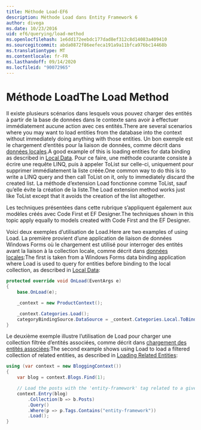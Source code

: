 ```yaml
---
title: Méthode Load-EF6
description: Méthode Load dans Entity Framework 6
author: divega
ms.date: 10/23/2016
uid: ef6/querying/load-method
ms.openlocfilehash: 1e6dd172eebdc177dad8ef312c8d14083a409410
ms.sourcegitcommit: abda0872f86eefeca191a9a11bfca976bc14468b
ms.translationtype: MT
ms.contentlocale: fr-FR
ms.lasthandoff: 09/14/2020
ms.locfileid: "90072965"
---
```

# <a name="the-load-method"></a><span data-ttu-id="2ca6e-103">Méthode Load</span><span class="sxs-lookup"><span data-stu-id="2ca6e-103">The Load Method</span></span>
<span data-ttu-id="2ca6e-104">Il existe plusieurs scénarios dans lesquels vous pouvez charger des entités à partir de la base de données dans le contexte sans avoir à effectuer immédiatement aucune action avec ces entités.</span><span class="sxs-lookup"><span data-stu-id="2ca6e-104">There are several scenarios where you may want to load entities from the database into the context without immediately doing anything with those entities.</span></span> <span data-ttu-id="2ca6e-105">Un bon exemple est le chargement d’entités pour la liaison de données, comme décrit dans [données locales](xref:ef6/querying/local-data).</span><span class="sxs-lookup"><span data-stu-id="2ca6e-105">A good example of this is loading entities for data binding as described in [Local Data](xref:ef6/querying/local-data).</span></span> <span data-ttu-id="2ca6e-106">Pour ce faire, une méthode courante consiste à écrire une requête LINQ, puis à appeler ToList sur celle-ci, uniquement pour supprimer immédiatement la liste créée.</span><span class="sxs-lookup"><span data-stu-id="2ca6e-106">One common way to do this is to write a LINQ query and then call ToList on it, only to immediately discard the created list.</span></span> <span data-ttu-id="2ca6e-107">La méthode d’extension Load fonctionne comme ToList, sauf qu’elle évite la création de la liste.</span><span class="sxs-lookup"><span data-stu-id="2ca6e-107">The Load extension method works just like ToList except that it avoids the creation of the list altogether.</span></span>  

<span data-ttu-id="2ca6e-108">Les techniques présentées dans cette rubrique s’appliquent également aux modèles créés avec Code First et EF Designer.</span><span class="sxs-lookup"><span data-stu-id="2ca6e-108">The techniques shown in this topic apply equally to models created with Code First and the EF Designer.</span></span>  

<span data-ttu-id="2ca6e-109">Voici deux exemples d’utilisation de Load.</span><span class="sxs-lookup"><span data-stu-id="2ca6e-109">Here are two examples of using Load.</span></span> <span data-ttu-id="2ca6e-110">La première provient d’une application de liaison de données Windows Forms où le chargement est utilisé pour interroger des entités avant la liaison à la collection locale, comme décrit dans [données locales](xref:ef6/querying/local-data):</span><span class="sxs-lookup"><span data-stu-id="2ca6e-110">The first is taken from a Windows Forms data binding application where Load is used to query for entities before binding to the local collection, as described in [Local Data](xref:ef6/querying/local-data):</span></span>  

``` csharp
protected override void OnLoad(EventArgs e)
{
    base.OnLoad(e);

    _context = new ProductContext();

    _context.Categories.Load();
    categoryBindingSource.DataSource = _context.Categories.Local.ToBindingList();
}
```  

<span data-ttu-id="2ca6e-111">Le deuxième exemple illustre l’utilisation de Load pour charger une collection filtrée d’entités associées, comme décrit dans [chargement des entités associées](xref:ef6/querying/related-data):</span><span class="sxs-lookup"><span data-stu-id="2ca6e-111">The second example shows using Load to load a filtered collection of related entities, as described in [Loading Related Entities](xref:ef6/querying/related-data):</span></span>  

``` csharp
using (var context = new BloggingContext())
{
    var blog = context.Blogs.Find(1);

    // Load the posts with the 'entity-framework' tag related to a given blog
    context.Entry(blog)
        .Collection(b => b.Posts)
        .Query()
        .Where(p => p.Tags.Contains("entity-framework"))
        .Load();
}
```  
